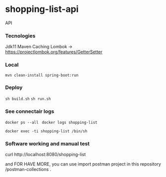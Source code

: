 # shopping-list-api
API

### Tecnologies
Jdk11
Maven
Caching
Lombok -> https://projectlombok.org/features/GetterSetter

### Local

`mvn clean-install spring-boot:run`

### Deploy

`sh build.sh`
`sh run.sh`

### See connectair logs
`docker ps --all `
`docker logs shopping-list`

`docker exec -ti shopping-list /bin/sh`

### Software working and manual test

curl http://localhost:8080/shopping-list

and FOR HAVE MORE, you can use import postman project in this repository /postman-collections .

